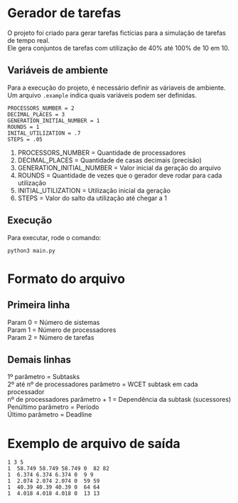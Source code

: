 # Gerador de tarefas

O projeto foi criado para gerar tarefas fictícias para a simulação de tarefas de tempo real.  
Ele gera conjuntos de tarefas com utilização de 40% até 100% de 10 em 10.  
## Variáveis de ambiente

Para a execução do projeto, é necessário definir as váriaveis de ambiente. Um arquivo `.example` indica quais variáveis podem ser definidas.

```
PROCESSORS_NUMBER = 2
DECIMAL_PLACES = 3 
GENERATION_INITIAL_NUMBER = 1
ROUNDS = 1
INITAL_UTILIZATION = .7
STEPS = .05
```

1. PROCESSORS_NUMBER = Quantidade de processadores
2. DECIMAL_PLACES = Quantidade de casas decimais (precisão)
3. GENERATION_INITIAL_NUMBER = Valor inicial da geração do arquivo
4. ROUNDS = Quantidade de vezes que o gerador deve rodar para cada utilização
5. INITIAL_UTILIZATION = Utilização inicial da geração
6. STEPS = Valor do salto da utilização até chegar a 1

## Execução

Para executar, rode o comando:

```
python3 main.py
```



# Formato do arquivo

## Primeira linha  
Param 0 = Número de sistemas  
Param 1 = Número de processadores  
Param 2 = Número de tarefas  

## Demais linhas
1º parâmetro = Subtasks  
2º até nº de processadores parâmetro = WCET subtask em cada processador  
nº de processadores parâmetro + 1 = Dependência da subtask (sucessores)  
Penúltimo parâmetro = Período  
Último parâmetro = Deadline  

# Exemplo de arquivo de saída

```
1 3 5  
1  58.749 58.749 58.749 0  82 82  
1  6.374 6.374 6.374 0  9 9  
1  2.074 2.074 2.074 0  59 59  
1  40.39 40.39 40.39 0  64 64  
1  4.018 4.018 4.018 0  13 13
```